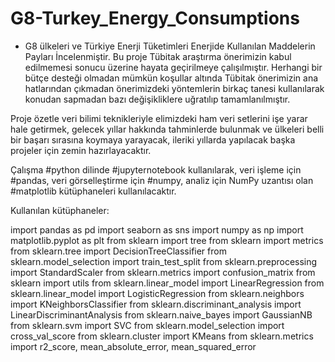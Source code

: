 # G8-Turkey_Energy_Consumptions
- G8 ülkeleri ve Türkiye Enerji Tüketimleri Enerjide Kullanılan Maddelerin Payları İncelenmiştir.
Bu proje Tübitak araştırma önerimizin kabul edilmemesi sonucu üzerine hayata geçirilmeye çalışılmıştır.
Herhangi bir bütçe desteği olmadan mümkün koşullar altında Tübitak önerimizin ana hatlarından çıkmadan önerimizdeki yöntemlerin birkaç tanesi kullanılarak konudan sapmadan bazı değişikliklere uğratılıp tamamlanılmıştır.


Proje özetle veri bilimi teknikleriyle elimizdeki ham veri setlerini işe yarar hale getirmek, gelecek yıllar hakkında tahminlerde bulunmak ve ülkeleri belli bir başarı sırasına koymaya yarayacak, ileriki yıllarda yapılacak başka projeler için zemin hazırlayacaktır.

Çalışma #python dilinde #jupyternotebook kullanılarak, veri işleme için #pandas, veri görselleştirme için #numpy, analiz için NumPy uzantısı olan #matplotlib kütüphaneleri kullanılacaktır.

Kullanılan kütüphaneler:

import pandas              as pd
import seaborn             as sns
import numpy               as np
import matplotlib.pyplot   as plt
from sklearn                        import tree
from sklearn                        import metrics
from sklearn.tree                   import DecisionTreeClassifier 
from sklearn.model_selection        import train_test_split
from sklearn.preprocessing          import StandardScaler
from sklearn.metrics                import confusion_matrix
from sklearn                        import utils
from sklearn.linear_model           import LinearRegression
from sklearn.linear_model           import LogisticRegression
from sklearn.neighbors              import KNeighborsClassifier
from sklearn.discriminant_analysis  import LinearDiscriminantAnalysis
from sklearn.naive_bayes            import GaussianNB
from sklearn.svm                    import SVC
from sklearn.model_selection        import cross_val_score
from sklearn.cluster                import KMeans
from sklearn.metrics                import r2_score, mean_absolute_error, mean_squared_error
